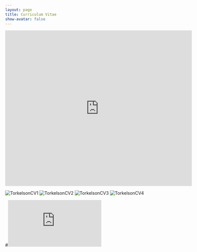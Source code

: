 ```yaml
---
layout: page  
title: Curriculum Vitae  
show-avatar: false   
---
```


 <embed src="https://sjftorkelson.github.io/assets/Torkelson_CV.pdf" width="600px" height="500px" />

![TorkelsonCV1](assets/css/Torkelson_CV-1.png)
![TorkelsonCV2](assets/css/Torkelson_CV-2.png)
![TorkelsonCV3](assets/css/Torkelson_CV-3.png)
![TorkelsonCV4](assets/css/Torkelson_CV-4.png)

#<embed src="https://sjftorkelson.github.io/assets/Torkelson_CV.pdf" type="application/pdf" />

